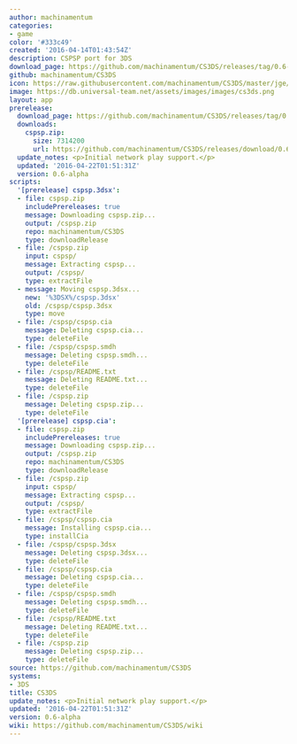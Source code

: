 ```yaml
---
author: machinamentum
categories:
- game
color: '#333c49'
created: '2016-04-14T01:43:54Z'
description: CSPSP port for 3DS
download_page: https://github.com/machinamentum/CS3DS/releases/tag/0.6-alpha
github: machinamentum/CS3DS
icon: https://raw.githubusercontent.com/machinamentum/CS3DS/master/jge/Projects/cspsp/icon_3ds.png
image: https://db.universal-team.net/assets/images/images/cs3ds.png
layout: app
prerelease:
  download_page: https://github.com/machinamentum/CS3DS/releases/tag/0.6-alpha
  downloads:
    cspsp.zip:
      size: 7314200
      url: https://github.com/machinamentum/CS3DS/releases/download/0.6-alpha/cspsp.zip
  update_notes: <p>Initial network play support.</p>
  updated: '2016-04-22T01:51:31Z'
  version: 0.6-alpha
scripts:
  '[prerelease] cspsp.3dsx':
  - file: cspsp.zip
    includePrereleases: true
    message: Downloading cspsp.zip...
    output: /cspsp.zip
    repo: machinamentum/CS3DS
    type: downloadRelease
  - file: /cspsp.zip
    input: cspsp/
    message: Extracting cspsp...
    output: /cspsp/
    type: extractFile
  - message: Moving cspsp.3dsx...
    new: '%3DSX%/cspsp.3dsx'
    old: /cspsp/cspsp.3dsx
    type: move
  - file: /cspsp/cspsp.cia
    message: Deleting cspsp.cia...
    type: deleteFile
  - file: /cspsp/cspsp.smdh
    message: Deleting cspsp.smdh...
    type: deleteFile
  - file: /cspsp/README.txt
    message: Deleting README.txt...
    type: deleteFile
  - file: /cspsp.zip
    message: Deleting cspsp.zip...
    type: deleteFile
  '[prerelease] cspsp.cia':
  - file: cspsp.zip
    includePrereleases: true
    message: Downloading cspsp.zip...
    output: /cspsp.zip
    repo: machinamentum/CS3DS
    type: downloadRelease
  - file: /cspsp.zip
    input: cspsp/
    message: Extracting cspsp...
    output: /cspsp/
    type: extractFile
  - file: /cspsp/cspsp.cia
    message: Installing cspsp.cia...
    type: installCia
  - file: /cspsp/cspsp.3dsx
    message: Deleting cspsp.3dsx...
    type: deleteFile
  - file: /cspsp/cspsp.cia
    message: Deleting cspsp.cia...
    type: deleteFile
  - file: /cspsp/cspsp.smdh
    message: Deleting cspsp.smdh...
    type: deleteFile
  - file: /cspsp/README.txt
    message: Deleting README.txt...
    type: deleteFile
  - file: /cspsp.zip
    message: Deleting cspsp.zip...
    type: deleteFile
source: https://github.com/machinamentum/CS3DS
systems:
- 3DS
title: CS3DS
update_notes: <p>Initial network play support.</p>
updated: '2016-04-22T01:51:31Z'
version: 0.6-alpha
wiki: https://github.com/machinamentum/CS3DS/wiki
---
```

